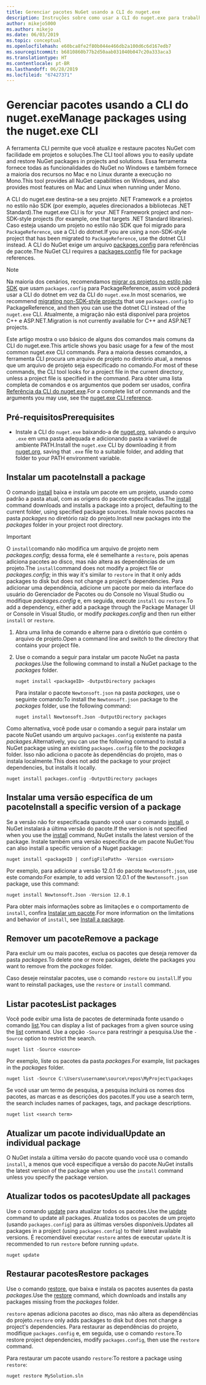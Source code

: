 ```yaml
---
title: Gerenciar pacotes NuGet usando a CLI do nuget.exe
description: Instruções sobre como usar a CLI do nuget.exe para trabalhar com pacotes NuGet.
author: mikejo5000
ms.author: mikejo
ms.date: 06/03/2019
ms.topic: conceptual
ms.openlocfilehash: e60bca8fe2f80b044e466db2a100d6c6d167edb7
ms.sourcegitcommit: b6810860b77b2d50aab031040b047c20a333aca3
ms.translationtype: HT
ms.contentlocale: pt-BR
ms.lasthandoff: 06/28/2019
ms.locfileid: "67427371"
---
```

# <a name="manage-packages-using-the-nugetexe-cli"></a><span data-ttu-id="205db-103">Gerenciar pacotes usando a CLI do nuget.exe</span><span class="sxs-lookup"><span data-stu-id="205db-103">Manage packages using the nuget.exe CLI</span></span>

<span data-ttu-id="205db-104">A ferramenta CLI permite que você atualize e restaure pacotes NuGet com facilidade em projetos e soluções.</span><span class="sxs-lookup"><span data-stu-id="205db-104">The CLI tool allows you to easily update and restore NuGet packages in projects and solutions.</span></span> <span data-ttu-id="205db-105">Essa ferramenta fornece todas as funcionalidades do NuGet no Windows e também fornece a maioria dos recursos no Mac e no Linux durante a execução no Mono.</span><span class="sxs-lookup"><span data-stu-id="205db-105">This tool provides all NuGet capabilities on Windows, and also provides most features on Mac and Linux when running under Mono.</span></span>

<span data-ttu-id="205db-106">A CLI do nuget.exe destina-se a seu projeto .NET Framework e a projetos no estilo não SDK (por exemplo, aqueles direcionados a bibliotecas .NET Standard).</span><span class="sxs-lookup"><span data-stu-id="205db-106">The nuget.exe CLI is for your .NET Framework project and non-SDK-style projects (for example, one that targets .NET Standard libraries).</span></span> <span data-ttu-id="205db-107">Caso esteja usando um projeto no estilo não SDK que foi migrado para `PackageReference`, use a CLI do dotnet.</span><span class="sxs-lookup"><span data-stu-id="205db-107">If you are using a non-SDK-style project that has been migrated to `PackageReference`, use the dotnet CLI instead.</span></span> <span data-ttu-id="205db-108">A CLI do NuGet exige um arquivo [packages.config](../reference/packages-config.md) para referências de pacote.</span><span class="sxs-lookup"><span data-stu-id="205db-108">The NuGet CLI requires a [packages.config](../reference/packages-config.md) file for package references.</span></span>

> [!NOTE]
> <span data-ttu-id="205db-109">Na maioria dos cenários, recomendamos [migrar os projetos no estilo não SDK](../reference/migrate-packages-config-to-package-reference.md) que usam `packages.config` para PackageReference, assim você poderá usar a CLI do dotnet em vez da CLI do `nuget.exe`.</span><span class="sxs-lookup"><span data-stu-id="205db-109">In most scenarios, we recommend [migrating non-SDK-style projects](../reference/migrate-packages-config-to-package-reference.md) that use `packages.config` to PackageReference, and then you can use the dotnet CLI instead of the `nuget.exe` CLI.</span></span> <span data-ttu-id="205db-110">Atualmente, a migração não está disponível para projetos C++ e ASP.NET.</span><span class="sxs-lookup"><span data-stu-id="205db-110">Migration is not currently available for C++ and ASP.NET projects.</span></span>

<span data-ttu-id="205db-111">Este artigo mostra o uso básico de alguns dos comandos mais comuns da CLI do nuget.exe.</span><span class="sxs-lookup"><span data-stu-id="205db-111">This article shows you basic usage for a few of the most common nuget.exe CLI commands.</span></span> <span data-ttu-id="205db-112">Para a maioria desses comandos, a ferramenta CLI procura um arquivo de projeto no diretório atual, a menos que um arquivo de projeto seja especificado no comando.</span><span class="sxs-lookup"><span data-stu-id="205db-112">For most of these commands, the CLI tool looks for a project file in the current directory, unless a project file is specified in the command.</span></span> <span data-ttu-id="205db-113">Para obter uma lista completa de comandos e os argumentos que podem ser usados, confira [Referência da CLI do nuget.exe](../tools/nuget-exe-cli-reference.md).</span><span class="sxs-lookup"><span data-stu-id="205db-113">For a complete list of commands and the arguments you may use, see the [nuget.exe CLI reference](../tools/nuget-exe-cli-reference.md).</span></span>

## <a name="prerequisites"></a><span data-ttu-id="205db-114">Pré-requisitos</span><span class="sxs-lookup"><span data-stu-id="205db-114">Prerequisites</span></span>

- <span data-ttu-id="205db-115">Instale a CLI do `nuget.exe` baixando-a de [nuget.org](https://dist.nuget.org/win-x86-commandline/latest/nuget.exe), salvando o arquivo `.exe` em uma pasta adequada e adicionando pasta a variável de ambiente PATH.</span><span class="sxs-lookup"><span data-stu-id="205db-115">Install the `nuget.exe` CLI by downloading it from [nuget.org](https://dist.nuget.org/win-x86-commandline/latest/nuget.exe), saving that `.exe` file to a suitable folder, and adding that folder to your PATH environment variable.</span></span>

## <a name="install-a-package"></a><span data-ttu-id="205db-116">Instalar um pacote</span><span class="sxs-lookup"><span data-stu-id="205db-116">Install a package</span></span>

<span data-ttu-id="205db-117">O comando [install](../tools/cli-ref-install.md) baixa e instala um pacote em um projeto, usando como padrão a pasta atual, com as origens do pacote especificadas.</span><span class="sxs-lookup"><span data-stu-id="205db-117">The [install](../tools/cli-ref-install.md) command downloads and installs a package into a project, defaulting to the current folder, using specified package sources.</span></span> <span data-ttu-id="205db-118">Instale novos pacotes na pasta *packages* no diretório raiz do projeto.</span><span class="sxs-lookup"><span data-stu-id="205db-118">Install new packages into the *packages* folder in your project root directory.</span></span>

> [!IMPORTANT]
> <span data-ttu-id="205db-119">O `install`comando não modifica um arquivo de projeto nem *packages.config*; dessa forma, ele é semelhante a `restore`, pois apenas adiciona pacotes ao disco, mas não altera as dependências de um projeto.</span><span class="sxs-lookup"><span data-stu-id="205db-119">The `install`command does not modify a project file or *packages.config*; in this way it's similar to `restore` in that it only adds packages to disk but does not change a project's dependencies.</span></span> <span data-ttu-id="205db-120">Para adicionar uma dependência, adicione um pacote por meio da interface do usuário do Gerenciador de Pacotes ou do Console no Visual Studio ou modifique *packages.config* e, em seguida, execute `install` ou `restore`.</span><span class="sxs-lookup"><span data-stu-id="205db-120">To add a dependency, either add a package through the Package Manager UI or Console in Visual Studio, or modify *packages.config* and then run either `install` or `restore`.</span></span>

1. <span data-ttu-id="205db-121">Abra uma linha de comando e alterne para o diretório que contém o arquivo de projeto.</span><span class="sxs-lookup"><span data-stu-id="205db-121">Open a command line and switch to the directory that contains your project file.</span></span>

2. <span data-ttu-id="205db-122">Use o comando a seguir para instalar um pacote NuGet na pasta *packages*.</span><span class="sxs-lookup"><span data-stu-id="205db-122">Use the following command to install a NuGet package to the *packages* folder.</span></span>

    ```cli
    nuget install <packageID> -OutputDirectory packages
    ```

    <span data-ttu-id="205db-123">Para instalar o pacote `Newtonsoft.json` na pasta *packages*, use o seguinte comando:</span><span class="sxs-lookup"><span data-stu-id="205db-123">To install the `Newtonsoft.json` package to the *packages* folder, use the following command:</span></span>

    ```cli
    nuget install Newtonsoft.Json -OutputDirectory packages
    ```

<span data-ttu-id="205db-124">Como alternativa, você pode usar o comando a seguir para instalar um pacote NuGet usando um arquivo `packages.config` existente na pasta *packages*.</span><span class="sxs-lookup"><span data-stu-id="205db-124">Alternatively, you can use the following command to install a NuGet package using an existing `packages.config` file to the *packages* folder.</span></span> <span data-ttu-id="205db-125">Isso não adiciona o pacote às dependências do projeto, mas o instala localmente.</span><span class="sxs-lookup"><span data-stu-id="205db-125">This does not add the package to your project dependencies, but installs it locally.</span></span>

```cli
nuget install packages.config -OutputDirectory packages
```

## <a name="install-a-specific-version-of-a-package"></a><span data-ttu-id="205db-126">Instalar uma versão específica de um pacote</span><span class="sxs-lookup"><span data-stu-id="205db-126">Install a specific version of a package</span></span>

<span data-ttu-id="205db-127">Se a versão não for especificada quando você usar o comando [install](../tools/cli-ref-install.md), o NuGet instalará a última versão do pacote.</span><span class="sxs-lookup"><span data-stu-id="205db-127">If the version is not specified when you use the [install](../tools/cli-ref-install.md) command, NuGet installs the latest version of the package.</span></span> <span data-ttu-id="205db-128">Instale também uma versão específica de um pacote NuGet:</span><span class="sxs-lookup"><span data-stu-id="205db-128">You can also install a specific version of a Nuget package:</span></span>

```cli
nuget install <packageID | configFilePath> -Version <version>
```

<span data-ttu-id="205db-129">Por exemplo, para adicionar a versão 12.0.1 do pacote `Newtonsoft.json`, use este comando:</span><span class="sxs-lookup"><span data-stu-id="205db-129">For example, to add version 12.0.1 of the `Newtonsoft.json` package, use this command:</span></span>

```cli
nuget install Newtonsoft.Json -Version 12.0.1
```

<span data-ttu-id="205db-130">Para obter mais informações sobre as limitações e o comportamento de `install`, confira [Instalar um pacote](#install-a-package).</span><span class="sxs-lookup"><span data-stu-id="205db-130">For more information on the limitations and behavior of `install`, see [Install a package](#install-a-package).</span></span>

## <a name="remove-a-package"></a><span data-ttu-id="205db-131">Remover um pacote</span><span class="sxs-lookup"><span data-stu-id="205db-131">Remove a package</span></span>

<span data-ttu-id="205db-132">Para excluir um ou mais pacotes, exclua os pacotes que deseja remover da pasta *packages*.</span><span class="sxs-lookup"><span data-stu-id="205db-132">To delete one or more packages, delete the packages you want to remove from the *packages* folder.</span></span>

<span data-ttu-id="205db-133">Caso deseje reinstalar pacotes, use o comando `restore` ou `install`.</span><span class="sxs-lookup"><span data-stu-id="205db-133">If you want to reinstall packages, use the `restore` or `install` command.</span></span>

## <a name="list-packages"></a><span data-ttu-id="205db-134">Listar pacotes</span><span class="sxs-lookup"><span data-stu-id="205db-134">List packages</span></span>

<span data-ttu-id="205db-135">Você pode exibir uma lista de pacotes de determinada fonte usando o comando [list](../tools/cli-ref-list.md).</span><span class="sxs-lookup"><span data-stu-id="205db-135">You can display a list of packages from a given source using the [list](../tools/cli-ref-list.md) command.</span></span> <span data-ttu-id="205db-136">Use a opção `-Source` para restringir a pesquisa.</span><span class="sxs-lookup"><span data-stu-id="205db-136">Use the `-Source` option to restrict the search.</span></span>

```cli
nuget list -Source <source>
```

<span data-ttu-id="205db-137">Por exemplo, liste os pacotes da pasta *packages*.</span><span class="sxs-lookup"><span data-stu-id="205db-137">For example, list packages in the *packages* folder.</span></span>

```cli
nuget list -Source C:\Users\username\source\repos\MyProject\packages
```

<span data-ttu-id="205db-138">Se você usar um termo de pesquisa, a pesquisa incluirá os nomes dos pacotes, as marcas e as descrições dos pacotes.</span><span class="sxs-lookup"><span data-stu-id="205db-138">If you use a search term, the search includes names of packages, tags, and package descriptions.</span></span>

```cli
nuget list <search term>
```

## <a name="update-an-individual-package"></a><span data-ttu-id="205db-139">Atualizar um pacote individual</span><span class="sxs-lookup"><span data-stu-id="205db-139">Update an individual package</span></span>

<span data-ttu-id="205db-140">O NuGet instala a última versão do pacote quando você usa o comando `install`, a menos que você especifique a versão do pacote.</span><span class="sxs-lookup"><span data-stu-id="205db-140">NuGet installs the latest version of the package when you use the `install` command unless you specify the package version.</span></span>

## <a name="update-all-packages"></a><span data-ttu-id="205db-141">Atualizar todos os pacotes</span><span class="sxs-lookup"><span data-stu-id="205db-141">Update all packages</span></span>

<span data-ttu-id="205db-142">Use o comando [update](../tools/cli-ref-update.md) para atualizar todos os pacotes.</span><span class="sxs-lookup"><span data-stu-id="205db-142">Use the [update](../tools/cli-ref-update.md) command to update all packages.</span></span> <span data-ttu-id="205db-143">Atualiza todos os pacotes de um projeto (usando `packages.config`) para as últimas versões disponíveis.</span><span class="sxs-lookup"><span data-stu-id="205db-143">Updates all packages in a project (using `packages.config`) to their latest available versions.</span></span> <span data-ttu-id="205db-144">É recomendável executar `restore` antes de executar `update`.</span><span class="sxs-lookup"><span data-stu-id="205db-144">It is recommended to run `restore` before running `update`.</span></span>

```cli
nuget update
```

## <a name="restore-packages"></a><span data-ttu-id="205db-145">Restaurar pacotes</span><span class="sxs-lookup"><span data-stu-id="205db-145">Restore packages</span></span>

<span data-ttu-id="205db-146">Use o comando [restore](../tools/cli-ref-restore.md), que baixa e instala os pacotes ausentes da pasta *packages*.</span><span class="sxs-lookup"><span data-stu-id="205db-146">Use the [restore](../tools/cli-ref-restore.md) command, which downloads and installs any packages missing from the *packages* folder.</span></span>

<span data-ttu-id="205db-147">`restore` apenas adiciona pacotes ao disco, mas não altera as dependências do projeto.</span><span class="sxs-lookup"><span data-stu-id="205db-147">`restore` only adds packages to disk but does not change a project's dependencies.</span></span> <span data-ttu-id="205db-148">Para restaurar as dependências do projeto, modifique `packages.config` e, em seguida, use o comando `restore`.</span><span class="sxs-lookup"><span data-stu-id="205db-148">To restore project dependencies, modify `packages.config`, then use the `restore` command.</span></span>

<span data-ttu-id="205db-149">Para restaurar um pacote usando `restore`:</span><span class="sxs-lookup"><span data-stu-id="205db-149">To restore a package using `restore`:</span></span>

```cli
nuget restore MySolution.sln
```
